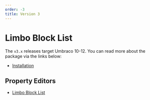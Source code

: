 ```yaml
---
order: -3
title: Version 3
---
```


# Limbo Block List

The `v3.x` releases target Umbraco 10-12. You can read more about the package via the links below:

- [Installation](./installation.md)

## Property Editors

- [Limbo Block List](./property-editors/block-list/)